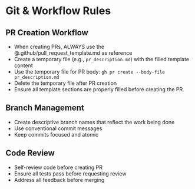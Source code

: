 # Git & Workflow Rules

## PR Creation Workflow

- When creating PRs, ALWAYS use the @.github/pull_request_template.md as reference
- Create a temporary file (e.g., `pr_description.md`) with the filled template content
- Use the temporary file for PR body: `gh pr create --body-file pr_description.md`
- Delete the temporary file after PR creation
- Ensure all template sections are properly filled before creating the PR

## Branch Management

- Create descriptive branch names that reflect the work being done
- Use conventional commit messages
- Keep commits focused and atomic

## Code Review

- Self-review code before creating PR
- Ensure all tests pass before requesting review
- Address all feedback before merging
